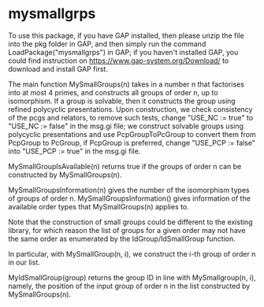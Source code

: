 # mysmallgrps

To use this package, if you have GAP installed, then please unzip the file into the pkg folder in GAP, and then simply run the command LoadPackage("mysmallgrps") in GAP; if you haven't installed GAP, you could find instruction on https://www.gap-system.org/Download/ to download and install GAP first.

The main function MySmallGroups(n) takes in a number n that factorises into at most 4 primes, and constructs all groups of order n, up to isomorphism. If a group is solvable, then it constructs the group using refined polycyclic presentations. Upon construction, we check consistency of the pcgs and relators, to remove such tests, change "USE_NC := true" to "USE_NC := false" in the msg.gi file; we construct solvable groups using polycyclic presentations and use PcpGroupToPcGroup to convert them from PcpGroup to PcGroup, if PcpGroup is preferred, change "USE_PCP := false" into "USE_PCP := true" in the msg.gi file.

MySmallGroupIsAvailable(n) returns true if the groups of order n can be constructed by MySmallGroups(n).

MySmallGroupsInformation(n) gives the number of the isomorphism types of groups of order n.
MySmallGroupsInformation() gives information of the available order types that MySmallGroups(n) applies to.

Note that the construction of small groups could be different to the existing library, for which reason the list of groups for a given order may not have the same order as enumerated by the IdGroup/IdSmallGroup function.

In particular, with MySmallGroup(n, i), we construct the i-th group of order n in our list.

MyIdSmallGroup(group) returns the group ID in line with MySmallgroup(n, i), namely, the position of the input group of order n in the list constructed by MySmallGroups(n).
